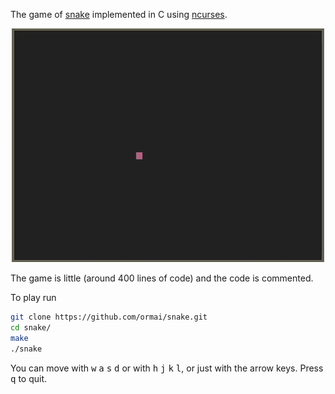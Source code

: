 The game of [snake](https://en.wikipedia.org/wiki/Snake_(video_game)) implemented in C using [ncurses](https://en.wikipedia.org/wiki/Ncurses).

<p align="center">
    <img src="demo.gif">
</p>

The game is little (around 400 lines of code) and the code is commented.

To play run

```sh
git clone https://github.com/ormai/snake.git
cd snake/
make
./snake
```

You can move with <kbd>w</kbd> <kbd>a</kbd> <kbd>s</kbd> <kbd>d</kbd> or with <kbd>h</kbd> <kbd>j</kbd> <kbd>k</kbd> <kbd>l</kbd>, or just with the arrow keys. Press <kbd>q</kbd> to quit.
